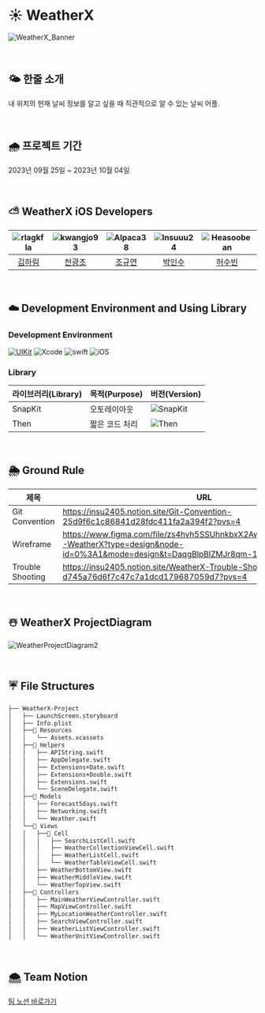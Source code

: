 # ☀️ WeatherX
![WeatherX_Banner](https://github.com/Insuuu24/weatherX/assets/117909631/2b3f4750-d4f3-404c-98cb-94ffe0ba923f)


<br>

## 🌤️ 한줄 소개
내 위치의 현재 날씨 정보를 알고 싶을 때 직관적으로 알 수 있는 날씨 어플.

<br>

## 🌧️ 프로젝트 기간
2023년 09월 25일 ~ 2023년 10월 04일

<br>

## ⛅️ WeatherX iOS Developers
|![rlagkfla](https://avatars.githubusercontent.com/u/51162461?v=4&h=150&w=150)|![kwangjo93](https://avatars.githubusercontent.com/u/125628009?v=4&h=150&w=150)|![Alpaca38](https://avatars.githubusercontent.com/u/137505484?v=4&h=150&w=150)|![Insuuu24](https://avatars.githubusercontent.com/u/117909631?v=4&h=150&w=150)|![Heasoobean](https://avatars.githubusercontent.com/u/132876412?v=4&h=150&w=150)|
|:---:|:---:|:---:|:---:|:---:|
|[김하림](https://github.com/rlagkfla)|[천광조](https://github.com/kwangjo93)|[조규연](https://github.com/Alpaca38)|[박인수](https://github.com/Insuuu24)|[허수빈](https://github.com/Heasoobean)|

<br>

## ☁️ Development Environment and Using Library
### Development Environment

[![UIKit](https://img.shields.io/badge/UIKit-iOS-black.svg?style=square)](https://swift.org) ![Xcode](https://img.shields.io/badge/Xcode-15.0-blue) ![swift](https://img.shields.io/badge/swift-5.9.0-orange) ![iOS](https://img.shields.io/badge/iOS-15.0-yellow)

### Library

| 라이브러리(Library) | 목적(Purpose)            | 버전(Version)                                                |
| ------------------- | ------------------------ | ------------------------------------------------------------ |
| SnapKit             | 오토레이아웃             | ![SnapKit](https://img.shields.io/badge/SnapKit-5.6.0-skyblue) |
| Then                | 짧은 코드 처리           | ![Then](https://img.shields.io/badge/Then-3.0.0-white) |

<br>

## 🌦️ Ground Rule
| 제목 | URL                                                                                          |
| ---- | -------------------------------------------------------------------------------------------- |
| Git Convention| https://insu2405.notion.site/Git-Convention-25d9f6c1c86841d28fdc411fa2a394f2?pvs=4 |
| Wireframe | https://www.figma.com/file/zs4hvh5SSUhnkbxX2AwcxB/17%EC%A1%B0-WeatherX?type=design&node-id=0%3A1&mode=design&t=DaqgBlpBlZMJr8qm-1 |
|Trouble Shooting| https://insu2405.notion.site/WeatherX-Trouble-Shooting-d745a76d6f7c47c7a1dcd179687059d7?pvs=4 |

<br>

## ☃️ WeatherX ProjectDiagram
![WeatherProjectDiagram2](https://github.com/Insuuu24/weatherX/assets/117909631/c7403e1f-eb99-4406-84e0-72b89e9aa32b)

<br>

## ☔️ File Structures
```bash
├── WeatherX-Project
│   ├── LaunchScreen.storyboard
│   ├── Info.plist
│   ├──📁 Resources
│   │   └── Assets.xcassets
│   ├──📁 Helpers
│   │   ├── APIString.swift
│   │   ├── AppDelegate.swift
│   │   ├── Extensions+Date.swift
│   │   ├── Extensions+Double.swift
│   │   ├── Extensions.swift
│   │   └── SceneDelegate.swift
│   ├──📁 Models
│   │   ├── Forecast5days.swift
│   │   ├── Networking.swift
│   │   └── Weather.swift
│   └──📁 Views
│   │   ├──📁 Cell
│   │   │   ├── SearchListCell.swift
│   │   │   ├── WeatherCollectionViewCell.swift
│   │   │   ├── WeatherListCell.swift
│   │   │   └── WeatherTableViewCell.swift
│   │   ├── WeatherBottomView.swift
│   │   ├── WeatherMiddleView.swift
│   │   └── WeatherTopView.swift
│   ├──📁 Controllers
│   │   ├── MainWeatherViewController.swift
│   │   ├── MapViewController.swift
│   │   ├── MyLocationWeatherController.swift
│   │   ├── SearchViewController.swift
│   │   ├── WeatherListViewController.swift
│   │   └── WeatherUnitViewController.swift
```

<br>

## 🌨️ Team Notion
[팀 노션 바로가기](https://insu2405.notion.site/17-WeatherX-682080f27dfc4eceaa545ec9227e1842?pvs=4)
